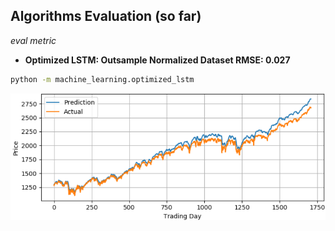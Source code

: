 ## Algorithms Evaluation (so far)
*eval metric*
* <strong> Optimized LSTM: Outsample Normalized Dataset RMSE: 0.027</strong>

```sh
python -m machine_learning.optimized_lstm
```
![Optimized LSTM](https://github.com/ahmedhamdi96/ML4T/blob/master/results/optimized_lstm.png)